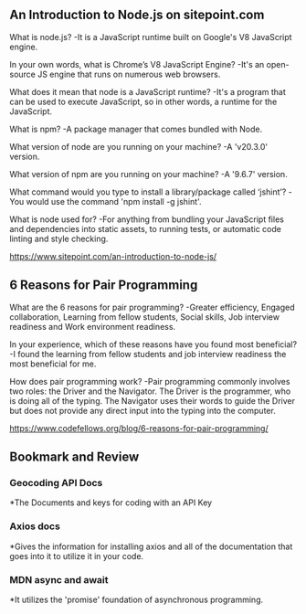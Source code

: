 ## An Introduction to Node.js on sitepoint.com

What is node.js? -It is a JavaScript runtime built on Google's V8 JavaScript engine.

In your own words, what is Chrome’s V8 JavaScript Engine? -It's an open-source JS engine that runs on numerous web browsers.

What does it mean that node is a JavaScript runtime? -It's a program that can be used to execute JavaScript, so in other words, a runtime for the JavaScript.

What is npm? -A package manager that comes bundled with Node.

What version of node are you running on your machine? -A 'v20.3.0' version.

What version of npm are you running on your machine? -A '9.6.7' version.

What command would you type to install a library/package called ‘jshint’? -You would use the command 'npm install -g jshint'. 

What is node used for? -For anything from bundling your JavaScript files and dependencies into static assets, to running tests, or automatic code linting and style checking.

https://www.sitepoint.com/an-introduction-to-node-js/

## 6 Reasons for Pair Programming

What are the 6 reasons for pair programming? -Greater efficiency, Engaged collaboration, Learning from fellow students, Social skills, Job interview readiness and Work environment readiness. 

In your experience, which of these reasons have you found most beneficial? -I found the learning from fellow students and job interview readiness the most beneficial for me. 

How does pair programming work? -Pair programming commonly involves two roles: the Driver and the Navigator. The Driver is the programmer, who is doing all of the typing. The Navigator uses their words to guide the Driver but does not provide any direct input into the typing into the computer. 

https://www.codefellows.org/blog/6-reasons-for-pair-programming/

## Bookmark and Review

### Geocoding API Docs
*The Documents and keys for coding with an API Key

### Axios docs
*Gives the information for installing axios and all of the documentation that goes into it to utilize it in your code. 

### MDN async and await
*It utilizes the 'promise' foundation of asynchronous programming. 
